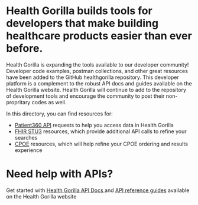 #  Health Gorilla builds tools for developers that make building healthcare products easier than ever before.

Health Gorilla is expanding the tools available to our developer community!  Developer code examples, postman collections, and other great resources have been added to the GitHub healthgorilla repository.  This developer platform is a complement to the robust API docs and guides available on the Health Gorilla website.  Health Gorilla will continue to add to the repository of development tools and encourage the community to post their non-propritary codes as well.

In this directory, you can find resources for:
- [Patient360 API](https://github.com/healthgorilla/examples/tree/main/Patient360) requests to help you access data in Health Gorilla
- [FHIR STU3](https://github.com/healthgorilla/examples/tree/main/FHIR%20STU3) resources, which provide additional API calls to refine your searches
- [CPOE](https://github.com/healthgorilla/examples/tree/main/CPOE) resources, which will help refine your CPOE ordering and results experience

# Need help with APIs?
Get started with [Health Gorilla API Docs ](https://developer.healthgorilla.com/docs) and 
[API reference guides](https://developer.healthgorilla.com/reference/getting-started-with-apis) available on the Health Gorilla website

